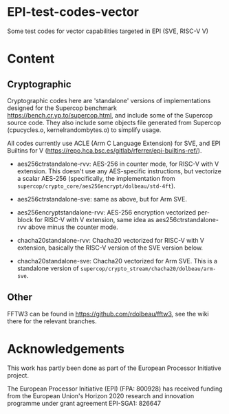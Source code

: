 # EPI-test-codes-vector

Some test codes for vector capabilities targeted in EPI (SVE, RISC-V V)

# Content

## Cryptographic

Cryptographic codes here are 'standalone' versions of implementations designed for the Supercop benchmark <https://bench.cr.yp.to/supercop.html>, and include some of the Supercop source code. They also include some objects file generated from Supercop (cpucycles.o, kernelrandombytes.o) to simplify usage.

All codes currently use ACLE (Arm C Language Extension) for SVE, and EPI Builtins for V (<https://repo.hca.bsc.es/gitlab/rferrer/epi-builtins-ref/>).

* aes256ctrstandalone-rvv: AES-256 in counter mode, for RISC-V with V extension. This doesn't use any AES-specific instructions, but vectorize a scalar AES-256 (specifically, the implementation from `supercop/crypto_core/aes256encrypt/dolbeau/std-4ft`).

* aes256ctrstandalone-sve: same as above, but for Arm SVE.

* aes256encryptstandalone-rvv: AES-256 encryption vectorized per-block for RISC-V with V extension, same idea as aes256ctrstandalone-rvv above minus the counter mode.

* chacha20standalone-rvv: Chacha20 vectorized for RISC-V with V extension, basically the RISC-V version of the SVE version below.

* chacha20standalone-sve: Chacha20 vectorized for Arm SVE. This is a standalone version of `supercop/crypto_stream/chacha20/dolbeau/arm-sve`.

## Other

FFTW3 can be found in https://github.com/rdolbeau/fftw3, see the wiki there for the relevant branches.

# Acknowledgements

This work has partly been done as part of the European Processor Initiative project.

The European Processor Initiative (EPI) (FPA: 800928) has received funding from the European Union's Horizon 2020 research and innovation programme under grant agreement EPI-SGA1: 826647
